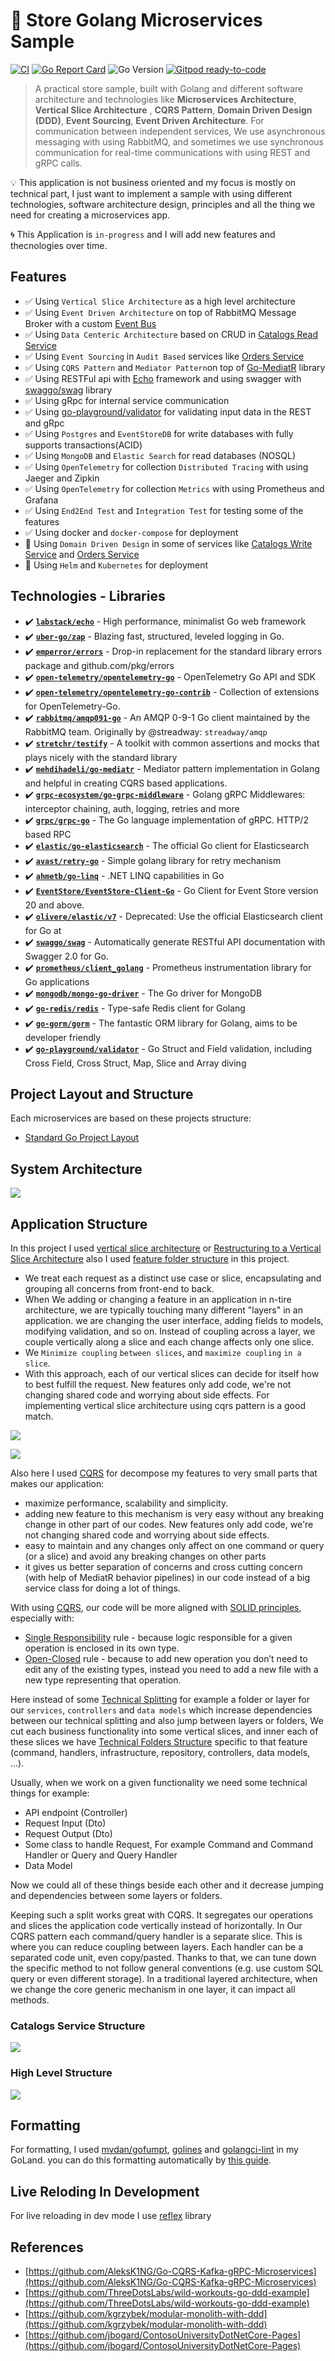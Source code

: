 # 🧺 Store Golang Microservices Sample

[![CI](https://github.com/mehdihadeli/store-golang-microservices/actions/workflows/ci.yml/badge.svg?branch=main&style=flat-square)](https://github.com/mehdihadeli/store-golang-microservices/actions/workflows/ci.yml)
[![Go Report Card](https://goreportcard.com/badge/github.com/mehdihadeli/store-golang-microservice)](https://goreportcard.com/report/github.com/mehdihadeli/store-golang-microservice)
![Go Version](https://img.shields.io/badge/go%20version-%3E=1.19-61CFDD.svg?style=flat-square)
[![Gitpod ready-to-code](https://img.shields.io/badge/Gitpod-ready--to--code-blue?logo=gitpod&style=flat-square&color=ff69b4)](https://gitpod.io/#https://github.com/mehdihadeli/store-golang-microservices)

> A practical store sample, built with Golang and different software architecture and technologies like **Microservices Architecture**, **Vertical Slice Architecture** , **CQRS Pattern**, **Domain Driven Design (DDD)**, **Event Sourcing**, **Event Driven Architecture**. For communication between independent services, We use asynchronous messaging with using RabbitMQ, and sometimes we use synchronous communication for real-time communications with using REST and gRPC calls.

💡 This application is not business oriented and my focus is mostly on technical part, I just want to implement a sample with using different technologies, software architecture design, principles and all the thing we need for creating a microservices app.

🌀 This Application is `in-progress` and I will add new features and thecnologies over time. 

## Features
- ✅ Using `Vertical Slice Architecture` as a high level architecture
- ✅ Using `Event Driven Architecture` on top of RabbitMQ Message Broker with a custom [Event Bus](pkg/messaging/bus/)
- ✅ Using `Data Centeric Architecture` based on CRUD in [Catalogs Read Service](services/catalogs/read_service/)
- ✅ Using `Event Sourcing` in `Audit Based` services like [Orders Service](services/orders/) 
- ✅ Using `CQRS Pattern` and `Mediator Pattern`on top of [Go-MediatR](https://github.com/mehdihadeli/Go-MediatR) library
- ✅ Using RESTFul api with [Echo](https://github.com/labstack/echo) framework and using swagger with [swaggo/swag](https://github.com/swaggo/swag) library
- ✅ Using gRpc for internal service communication
- ✅ Using [go-playground/validator](https://github.com/go-playground/validator) for validating input data in the REST and gRpc
- ✅ Using `Postgres` and `EventStoreDB` for write databases with fully supports transactions(ACID) 
- ✅ Using `MongoDB` and `Elastic Search` for read databases (NOSQL) 
- ✅ Using `OpenTelemetry` for collection `Distributed Tracing` with using Jaeger and Zipkin
- ✅ Using `OpenTelemetry` for collection `Metrics` with using Prometheus and Grafana
- ✅ Using `End2End Test` and `Integration Test` for testing some of the features 
- ✅ Using docker and `docker-compose` for deployment
- 🚧 Using `Domain Driven Design` in some of services like [Catalogs Write Service](services/catalogs/write_service/) and [Orders Service](services/catalogs/orders/)
- 🚧 Using `Helm` and `Kubernetes` for deployment

## Technologies - Libraries

- ✔️ **[`labstack/echo`](https://github.com/labstack/echo)** - High performance, minimalist Go web framework
- ✔️ **[`uber-go/zap`](https://github.com/uber-go/zap)** - Blazing fast, structured, leveled logging in Go.
- ✔️ **[`emperror/errors`](https://github.com/emperror/errors)** - Drop-in replacement for the standard library errors package and github.com/pkg/errors
- ✔️ **[`open-telemetry/opentelemetry-go`](https://github.com/open-telemetry/opentelemetry-go/)** - OpenTelemetry Go API and SDK
- ✔️ **[`open-telemetry/opentelemetry-go-contrib`](https://github.com/open-telemetry/opentelemetry-go-contrib)** - Collection of extensions for OpenTelemetry-Go.
- ✔️ **[`rabbitmq/amqp091-go`](https://github.com/rabbitmq/amqp091-go)** - An AMQP 0-9-1 Go client maintained by the RabbitMQ team. Originally by @streadway: `streadway/amqp`
- ✔️ **[`stretchr/testify`](https://github.com/stretchr/testify)** - A toolkit with common assertions and mocks that plays nicely with the standard library
- ✔️ **[`mehdihadeli/go-mediatr`](https://github.com/mehdihadeli/go-mediatr)** - Mediator pattern implementation in Golang and helpful in creating CQRS based applications.
- ✔️ **[`grpc-ecosystem/go-grpc-middleware`](https://github.com/grpc-ecosystem/go-grpc-middleware)** - Golang gRPC Middlewares: interceptor chaining, auth, logging, retries and more
- ✔️ **[`grpc/grpc-go`](https://github.com/grpc/grpc-go)** - The Go language implementation of gRPC. HTTP/2 based RPC
- ✔️ **[`elastic/go-elasticsearch`](https://github.com/elastic/go-elasticsearch)** - The official Go client for Elasticsearch
- ✔️ **[`avast/retry-go`](https://github.com/avast/retry-go)** - Simple golang library for retry mechanism
- ✔️ **[`ahmetb/go-linq`](https://github.com/ahmetb/go-linq)** - .NET LINQ capabilities in Go
- ✔️ **[`EventStore/EventStore-Client-Go`](https://github.com/EventStore/EventStore-Client-Go)** - Go Client for Event Store version 20 and above.
- ✔️ **[`olivere/elastic/v7`](https://github.com/olivere/elastic/v7)** - Deprecated: Use the official Elasticsearch client for Go at
- ✔️ **[`swaggo/swag`](https://github.com/swaggo/swag)** - Automatically generate RESTful API documentation with Swagger 2.0 for Go.
- ✔️ **[`prometheus/client_golang`](github.com/prometheus/client_golang)** - Prometheus instrumentation library for Go applications
- ✔️ **[`mongodb/mongo-go-driver`](https://github.com/mongodb/mongo-go-driver)** - The Go driver for MongoDB
- ✔️ **[`go-redis/redis`](https://github.com/go-redis/redis)** - Type-safe Redis client for Golang
- ✔️ **[`go-gorm/gorm`](https://github.com/go-gorm/gorm)** - The fantastic ORM library for Golang, aims to be developer friendly
- ✔️ **[`go-playground/validator`](https://github.com/go-playground/validator)** - Go Struct and Field validation, including Cross Field, Cross Struct, Map, Slice and Array diving

## Project Layout and Structure

Each microservices are based on these projects structure:
- [Standard Go Project Layout](https://github.com/golang-standards/project-layout)

## System Architecture

![](./assets/system-architecture-diagram.png)

## Application Structure

In this project I used [vertical slice architecture](https://jimmybogard.com/vertical-slice-architecture/) or [Restructuring to a Vertical Slice Architecture](https://codeopinion.com/restructuring-to-a-vertical-slice-architecture/) also I used [feature folder structure](http://www.kamilgrzybek.com/design/feature-folders/) in this project.

- We treat each request as a distinct use case or slice, encapsulating and grouping all concerns from front-end to back.
- When We adding or changing a feature in an application in n-tire architecture, we are typically touching many different "layers" in an application. we are changing the user interface, adding fields to models, modifying validation, and so on. Instead of coupling across a layer, we couple vertically along a slice and each change affects only one slice.
- We `Minimize coupling` `between slices`, and `maximize coupling` `in a slice`.
- With this approach, each of our vertical slices can decide for itself how to best fulfill the request. New features only add code, we're not changing shared code and worrying about side effects. For implementing vertical slice architecture using cqrs pattern is a good match.

![](./assets/vertical-slice-architecture.jpg)


![](./assets/vsa2.png)

Also here I used [CQRS](https://www.eventecommerce.com/cqrs-pattern) for decompose my features to very small parts that makes our application:

- maximize performance, scalability and simplicity.
- adding new feature to this mechanism is very easy without any breaking change in other part of our codes. New features only add code, we're not changing shared code and worrying about side effects.
- easy to maintain and any changes only affect on one command or query (or a slice) and avoid any breaking changes on other parts
- it gives us better separation of concerns and cross cutting concern (with help of MediatR behavior pipelines) in our code instead of a big service class for doing a lot of things.

With using [CQRS](https://event-driven.io/en/cqrs_facts_and_myths_explained/), our code will be more aligned with [SOLID principles](https://en.wikipedia.org/wiki/SOLID), especially with:

- [Single Responsibility](https://en.wikipedia.org/wiki/Single-responsibility_principle) rule - because logic responsible for a given operation is enclosed in its own type.
- [Open-Closed](https://en.wikipedia.org/wiki/Open%E2%80%93closed_principle) rule - because to add new operation you don’t need to edit any of the existing types, instead you need to add a new file with a new type representing that operation.

Here instead of some [Technical Splitting](http://www.kamilgrzybek.com/design/feature-folders/) for example a folder or layer for our `services`, `controllers` and `data models` which increase dependencies between our technical splitting and also jump between layers or folders, We cut each business functionality into some vertical slices, and inner each of these slices we have [Technical Folders Structure](http://www.kamilgrzybek.com/design/feature-folders/) specific to that feature (command, handlers, infrastructure, repository, controllers, data models, ...).

Usually, when we work on a given functionality we need some technical things for example:

- API endpoint (Controller)
- Request Input (Dto)
- Request Output (Dto)
- Some class to handle Request, For example Command and Command Handler or Query and Query Handler
- Data Model

Now we could all of these things beside each other and it decrease jumping and dependencies between some layers or folders.

Keeping such a split works great with CQRS. It segregates our operations and slices the application code vertically instead of horizontally. In Our CQRS pattern each command/query handler is a separate slice. This is where you can reduce coupling between layers. Each handler can be a separated code unit, even copy/pasted. Thanks to that, we can tune down the specific method to not follow general conventions (e.g. use custom SQL query or even different storage). In a traditional layered architecture, when we change the core generic mechanism in one layer, it can impact all methods.

### Catalogs Service Structure

![](./assets/catalogs-service.png)

### High Level Structure

![](./assets/high-level.png)


## Formatting
For formatting, I used [mvdan/gofumpt](https://github.com/mvdan/gofumpt), [golines](https://github.com/segmentio/golines) and [golangci-lint](https://golangci-lint.run/usage/integrations/#goland) in my GoLand. you can do this formatting automatically by [this guide](https://github.com/mvdan/gofumpt#goland).

## Live Reloding In Development
For live reloading in dev mode I use [reflex](https://github.com/cespare/reflex) library

## References

- [https://github.com/AleksK1NG/Go-CQRS-Kafka-gRPC-Microservices](https://github.com/AleksK1NG/Go-CQRS-Kafka-gRPC-Microservices)
- [https://github.com/ThreeDotsLabs/wild-workouts-go-ddd-example](https://github.com/ThreeDotsLabs/wild-workouts-go-ddd-example)
- [https://github.com/kgrzybek/modular-monolith-with-ddd](https://github.com/kgrzybek/modular-monolith-with-ddd)
- [https://github.com/jbogard/ContosoUniversityDotNetCore-Pages](https://github.com/jbogard/ContosoUniversityDotNetCore-Pages)